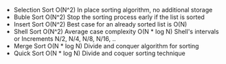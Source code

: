 - Selection Sort
  O(N^2) In place sorting algorithm, no additional storage
- Buble Sort
  O(N^2) Stop the sorting process early if the list is sorted
- Insert Sort
  O(N^2) Best case for an already sorted list is O(N)
- Shell Sort
  O(N^2) Average case complexity O(N * log N)
  Shell's intervals or Increments N/2, N/4, N/8, N/16, ..
- Merge Sort
  O(N * log N) Divide and conquer algorithm for sorting
- Quick Sort
  O(N * log N) Divide and coquer sorting technique

